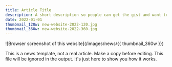 ```yaml
---
title: Article Title
description: A short description so people can get the gist and want to read more.
date: 2022-01-01
thumbnail_120w: new-website-2022-120.jpg
thumbnail_360w: new-website-2022-360.jpg
---
```


![Browser screenshot of this website](/images/news/{{ thumbnail_360w }})

This is a news template, not a real article. Make a copy before editing. This file will be ignored in the output. It's just here to show you how it works.
